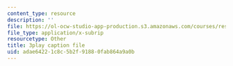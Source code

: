 ```yaml
---
content_type: resource
description: ''
file: https://ol-ocw-studio-app-production.s3.amazonaws.com/courses/res-6-012-introduction-to-probability-spring-2018/adae64221c8c5b2f91880fab864a9a0b_strrrdJivco.vtt
file_type: application/x-subrip
resourcetype: Other
title: 3play caption file
uid: adae6422-1c8c-5b2f-9188-0fab864a9a0b
---
```

